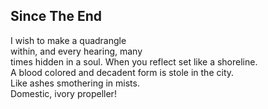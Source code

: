 Since The End
-------------
I wish to make a quadrangle  
within, and every hearing, many  
times hidden in a soul. When you reflect set like a shoreline.  
A blood colored and decadent form is stole in the city.  
Like ashes smothering in mists.  
Domestic, ivory propeller!  
